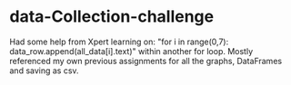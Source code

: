 # data-Collection-challenge
Had some help from Xpert learning on: "for i in range(0,7): data_row.append(all_data[i].text)" within another for loop.
Mostly referenced my own previous assignments for all the graphs, DataFrames and saving as csv.
